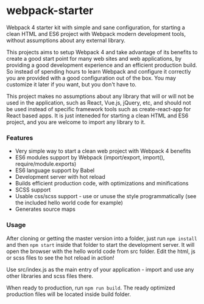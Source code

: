 # webpack-starter
Webpack 4 starter kit with simple and sane configuration, for starting a clean HTML and ES6 project with Webpack modern development tools, without assumptions about any external library.

This projects aims to setup Webpack 4 and take advantage of its benefits to create a good start point for many web sites and web applications, by providing a good development experience and an efficient production build. So instead of spending hours to learn Webpack and configure it correctly you are provided with a good configuration out of the box. You may customize it later if you want, but you don't have to.

This project makes no assumptions about any library that will or will not be used in the application, such as React, Vue.js, jQuery, etc, and should not be used instead of specific framework tools such as create-react-app for React based apps. It is just inteneded for starting a clean HTML and ES6 project, and you are welcome to import any library to it.

### Features

- Very simple way to start a clean web project with Webpack 4 benefits
- ES6 modules support by Webpack (import/export, import(), require/module.exports)
- ES6 language support by Babel
- Development server with hot reload
- Builds efficient production code, with optimizations and minifications
- SCSS support
- Usable css/scss support - use or unuse the style programmatically (see the included hello world code for example)
- Generates source maps

### Usage

After cloning or getting the master version into a folder, just run ` npm install ` and then ` npm start ` 
inside that folder to start the development server. It will open the browser with the hello world code from src folder. Edit the html, js or scss files to see the hot reload in action!

Use src/index.js as the main entry of your application - import and use any other libraries and scss files there.

When ready to production, run ` npm run build `.
The ready optimized production files will be located inside build folder. 
